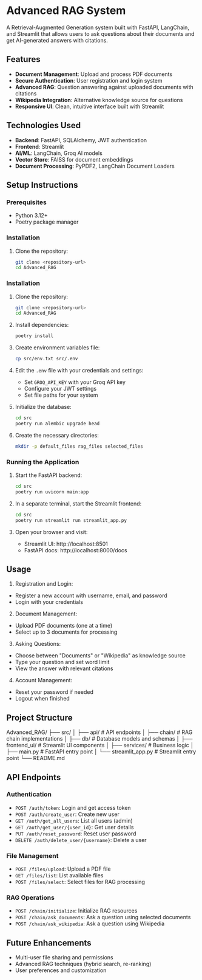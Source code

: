 # Advanced RAG System

A Retrieval-Augmented Generation system built with FastAPI, LangChain, and Streamlit that allows users to ask questions about their documents and get AI-generated answers with citations.

## Features

- **Document Management**: Upload and process PDF documents
- **Secure Authentication**: User registration and login system
- **Advanced RAG**: Question answering against uploaded documents with citations
- **Wikipedia Integration**: Alternative knowledge source for questions
- **Responsive UI**: Clean, intuitive interface built with Streamlit

## Technologies Used

- **Backend**: FastAPI, SQLAlchemy, JWT authentication
- **Frontend**: Streamlit
- **AI/ML**: LangChain, Groq AI models
- **Vector Store**: FAISS for document embeddings
- **Document Processing**: PyPDF2, LangChain Document Loaders

## Setup Instructions

### Prerequisites

- Python 3.12+
- Poetry package manager

### Installation

1. Clone the repository:
   ```bash
   git clone <repository-url>
   cd Advanced_RAG

### Installation

1. Clone the repository:
   ```bash
   git clone <repository-url>
   cd Advanced_RAG
   ```

2. Install dependencies:
   ```bash
   poetry install
   ```

3. Create environment variables file:
   ```bash
   cp src/env.txt src/.env
   ```
   
4. Edit the `.env` file with your credentials and settings:
   - Set `GROQ_API_KEY` with your Groq API key
   - Configure your JWT settings
   - Set file paths for your system

5. Initialize the database:
   ```bash
   cd src
   poetry run alembic upgrade head
   ```

6. Create the necessary directories:
   ```bash
   mkdir -p default_files rag_files selected_files
   ```

### Running the Application

1. Start the FastAPI backend:
   ```bash
   cd src
   poetry run uvicorn main:app
   ```

2. In a separate terminal, start the Streamlit frontend:
   ```bash
   cd src
   poetry run streamlit run streamlit_app.py
   ```

3. Open your browser and visit:
   - Streamlit UI: http://localhost:8501
   - FastAPI docs: http://localhost:8000/docs

## Usage

1. Registration and Login:
 - Register a new account with username, email, and password
 - Login with your credentials

2. Document Management:
- Upload PDF documents (one at a time)
- Select up to 3 documents for processing

3. Asking Questions:
 - Choose between "Documents" or "Wikipedia" as knowledge source
 - Type your question and set word limit
 - View the answer with relevant citations

4. Account Management:
 - Reset your password if needed
 - Logout when finished


## Project Structure
Advanced_RAG/
├── src/
│   ├── api/               # API endpoints
│   ├── chain/             # RAG chain implementations
│   ├── db/                # Database models and schemas
│   ├── frontend_ui/       # Streamlit UI components
│   ├── services/          # Business logic
│   ├── main.py            # FastAPI entry point
│   └── streamlit_app.py   # Streamlit entry point
└── README.md


## API Endpoints

### Authentication
- `POST /auth/token`: Login and get access token
- `POST /auth/create_user`: Create new user
- `GET /auth/get_all_users`: List all users (admin)
- `GET /auth/get_user/{user_id}`: Get user details
- `PUT /auth/reset_password`: Reset user password
- `DELETE /auth/delete_user/{username}`: Delete a user

### File Management
- `POST /files/upload`: Upload a PDF file
- `GET /files/list`: List available files
- `POST /files/select`: Select files for RAG processing

### RAG Operations
- `POST /chain/initialize`: Initialize RAG resources
- `POST /chain/ask_documents`: Ask a question using selected documents
- `POST /chain/ask_wikipedia`: Ask a question using Wikipedia

## Future Enhancements

- Multi-user file sharing and permissions
- Advanced RAG techniques (hybrid search, re-ranking)
- User preferences and customization
